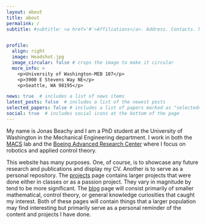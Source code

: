 ```yaml
---
layout: about
title: about
permalink: /
subtitle: #subtitle: <a href='#'>Affiliations</a>. Address. Contacts. Moto. Etc.


profile:
  align: right
  image: Headshot.jpg
  image_circular: false # crops the image to make it circular
  more_info: >
    <p>University of Washington-MEB 107</p>
    <p>3900 E Stevens Way NE</p>
    <p>Seattle, WA 98195</p>

news: true  # includes a list of news items
latest_posts: false  # includes a list of the newest posts
selected_papers: false # includes a list of papers marked as "selected={true}"
social: true  # includes social icons at the bottom of the page
---
```


My name is Jonas Beachy and I am a PhD student at the University of Washington in the Mechanical Engineering department. I work in both the [MACS](https://macslab.xyz/) lab and the [Boeing Advanced Research Center](https://www.barc.uw.edu/) where I focus on robotics and applied control theory.


This website has many purposes. One, of course, is to showcase any future research and publications and display my CV. Another is to serve as a personal repository. The [projects](https://jsbeachy.github.io/projects/) page contains larger projects that were done either in classes or as a passion project. They vary in magnitude by tend to be more significant. The [blog](https://jsbeachy.github.io/projects/) page will consist primarily of smaller mathematical, control theory, or general knowledge curiosities that caught my interest. Both of these pages will contain things that a larger population may find interesting but primarily serve as a personal reminder of the content and projects I have done. 


<!--
It's a lot easier to "relearn" something after a time if you have written a blog post previously on that same topic!

Link to your social media connections, too. This theme is set up to use [Font Awesome icons](https://fontawesome.com/) and [Academicons](https://jpswalsh.github.io/academicons/), like the ones below. Add your Facebook, Twitter, LinkedIn, Google Scholar, or just disable all of them. --> 

